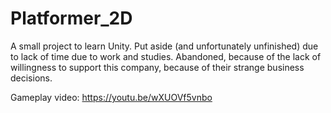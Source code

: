 # Platformer_2D

A small project to learn Unity. Put aside (and unfortunately unfinished) due to lack of time due to work and studies. Abandoned, because of the lack of willingness to support this company, because of their strange business decisions.

Gameplay video: https://youtu.be/wXUOVf5vnbo
